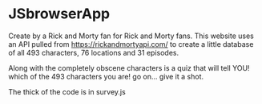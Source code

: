 # JSbrowserApp
Create by a Rick and Morty fan for Rick and Morty fans. This website uses an API pulled from https://rickandmortyapi.com/
to create a little database of all 493 characters, 76 locations and 31 episodes.

Along with the completely obscene characters is a quiz that will tell YOU! which of the 493 characters you are!
go on... give it a shot. 

The thick of the code is in survey.js
